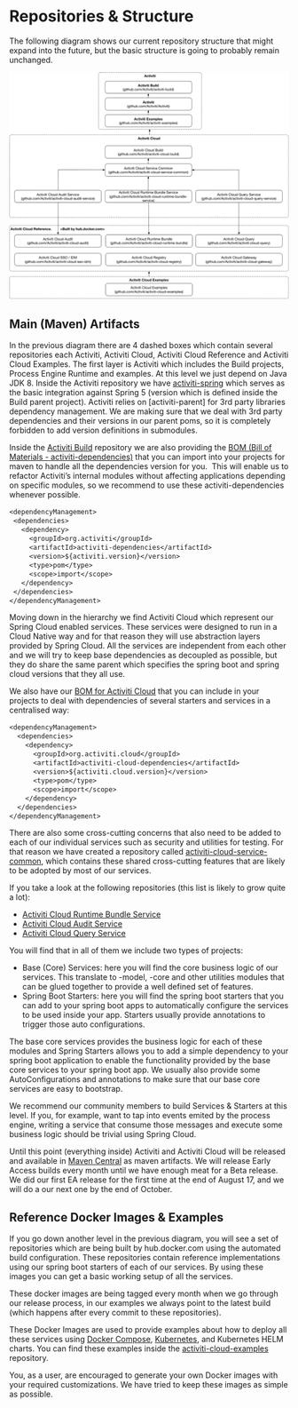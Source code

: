 # Repositories & Structure

The following diagram shows our current repository structure that might expand into the future, but the basic structure is going to probably remain unchanged.

![](/assets/new-repositories.png)

## Main (Maven) Artifacts

In the previous diagram there are 4 dashed boxes which contain several repositories each Activiti, Activiti Cloud, Activiti Cloud Reference and Activiti Cloud Examples. The first layer is Activiti which includes the Build projects, Process Engine Runtime and examples. At this level we just depend on Java JDK 8. Inside the Activiti repository we have [activiti-spring]() which serves as the basic integration against Spring 5 (version which is defined inside the Build parent project). Activiti relies on [activiti-parent] for 3rd party libraries dependency management. We are making sure that we deal with 3rd party dependencies and their versions in our parent poms, so it is completely forbidden to add version definitions in submodules. 

Inside the [Activiti Build](https://github.com/activiti/activiti-build) repository we are also providing the [BOM (Bill of Materials - activiti-dependencies)](https://github.com/Activiti/activiti-build/blob/develop/activiti-dependencies/pom.xml) that you can import into your projects for maven to handle all the dependencies version for you.  This will enable us to refactor Activiti’s internal modules without affecting applications depending on specific modules, so we recommend to use these activiti-dependencies whenever possible.

```
<dependencyManagement>
 <dependencies>
   <dependency>
     <groupId>org.activiti</groupId>
     <artifactId>activiti-dependencies</artifactId>
     <version>${activiti.version}</version>
     <type>pom</type>
     <scope>import</scope>
   </dependency>
 </dependencies>
</dependencyManagement>
```

Moving down in the hierarchy we find Activiti Cloud which represent our Spring Cloud enabled services. These services were designed to run in a Cloud Native way and for that reason they will use abstraction layers provided by Spring Cloud. All the services are independent from each other and we will try to keep base dependencies as decoupled as possible, but they do share the same parent which specifies the spring boot and spring cloud versions that they all use.

We also have our [BOM for Activiti Cloud](https://github.com/activiti/activiti-cloud-build) that you can include in your projects to deal with dependencies of several starters and services in a centralised way:

```
<dependencyManagement>
  <dependencies>
    <dependency>
      <groupId>org.activiti.cloud</groupId>
      <artifactId>activiti-cloud-dependencies</artifactId>
      <version>${activiti.cloud.version}</version>
      <type>pom</type>
      <scope>import</scope>
    </dependency>
  </dependencies>
</dependencyManagement>
```
There are also some cross-cutting concerns that also need to be added to each of our individual services such as security and utilities for testing. For that reason we have created a repository called [activiti-cloud-service-common](https://github.com/activiti/activiti-cloud-service-common), which contains these shared cross-cutting features that are likely to be adopted by most of our services.

If you take a look at the following repositories (this list is likely to grow quite a lot):

- [Activiti Cloud Runtime Bundle Service](https://github.com/activiti/activiti-cloud-runtime-bundle-service)
- [Activiti Cloud Audit Service](https://github.com/activiti/activiti-cloud-audit-service)
- [Activiti Cloud Query Service](https://github.com/activiti/activiti-cloud-query-service)

You will find that in all of them we include two types of projects:

- Base (Core) Services: here you will find the core business logic of our services. This translate to -model, -core and other utilities modules that can be glued together to provide a well defined set of features.
- Spring Boot Starters: here you will find the spring boot starters that you can add to your spring boot apps to automatically configure the services to be used inside your app. Starters usually provide annotations to trigger those auto configurations.

The base core services provides the business logic for each of these modules and Spring Starters allows you to add a simple dependency to your spring boot application to enable the functionality provided by the base core services to your spring boot app. We usually also provide some AutoConfigurations and annotations to make sure that our base core services are easy to bootstrap.

We recommend our community members to build Services & Starters at this level. If you, for example, want to tap into events emited by the process engine, writing a service that consume those messages and execute some business logic should be trivial using Spring Cloud.

Until this point (everything inside) Activiti and Activiti Cloud will be released and available in [Maven Central](http://search.maven.org/#search%7Cga%7C1%7Cactiviti-cloud) as maven artifacts. We will release Early Access builds every month until we have enough meat for a Beta release. We did our first EA release for the first time at the end of August 17, and we will do a our next one by the end of October.

## Reference Docker Images & Examples

If you go down another level in the previous diagram, you will see a set of repositories which are being built by hub.docker.com using the automated build configuration. These repositories contain reference implementations using our spring boot starters of each of our services. By using these images you can get a basic working setup of all the services.

These docker images are being tagged every month when we go through our release process, in our examples we always point to the latest build (which happens after every commit to these repositories).

These Docker Images are used to provide examples about how to deploy all these services using [Docker Compose](https://docs.docker.com/compose/), [Kubernetes](http://kubernetes.io), and Kubernetes HELM charts. You can find these examples inside the [activiti-cloud-examples](https://github.com/activiti/activiti-cloud-examples) repository.

You, as a user, are encouraged to generate your own Docker images with your required customizations. We have tried to keep these images as simple as possible.

